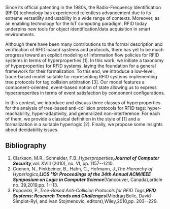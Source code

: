 
  



Since its official patenting in the 1980s, the Radio-Frequency Identification (RFID) technology has experienced relentless advancement due to its extreme versatility and usability in a wide range of contexts. Moreover, as an enabling technology for the IoT computing paradigm, RFID today underpins new tools for object identification/data acquisition in smart environments.

Although there have been many contributions to the formal description and verification of RFID-based systems and protocols, there has yet to be much progress toward an explicit modeling of information flow policies for RFID systems in terms of hyperproperties [1]. In this work, we initiate a taxonomy of hyperproperties for RFID systems, laying the foundation for a general framework for their formalization. To this end, we introduce a low-level, trace-based model suitable for representing RFID systems implementing tree protocols for tag collision arbitration [3]. Our model features a component-oriented, event-based notion of state allowing us to express hyperproperties in terms of event satisfaction by component configurations. 

In this context, we introduce and discuss three classes of hyperproperties for the analysis of tree-based anti-collision protocols for RFID tags: hyper-reachability, hyper-adaptivity, and generalized non-interference. For each of them, we provide a classical definition in the style of [1] and a formalization in a suitable hyperlogic [2]. Finally, we propose some insights about decidability issues.


## Bibliography

1. Clarkson, M.R., Schneider, F.B.,_Hyperproperties_,**_Journal of Computer Security_**,vol. XVIII (2010), no. VI, pp. 1157--1210.
2. Coenen, N., Finkbeiner, B., Hahn, C., Hofmann, J.,_The Hierarchy of Hyperlogics_,**_LICS '19: Proceedings of the 34th Annual ACM/IEEE Symposium on Logic in Computer Science_**(Vancouver, Canada),article no. 39,2019,pp. 1--13.
3. Popovski, P.,_Tree-Based Anti-Collision Protocols for RFID Tags_,**_RFID Systems: Research Trends and Challenges_**(Miodrag Bolic, David Simplot-Ryl, and Ivan Stojmenovic, editors),Wiley,2010,pp. 203--229.




